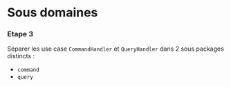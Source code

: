 # Sous domaines

### Etape 3

Séparer les use case `CommandHandler` et `QueryHandler` dans 2 sous packages distincts :

- `command`
- `query`
